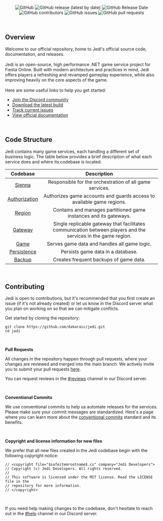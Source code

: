 <p align="center">
  <img src="https://img.shields.io/github/license/dakaraic/jedi?style=flat-square" alt="GitHub"/>
  <img src="https://img.shields.io/github/v/release/dakaraic/jedi?style=flat-square" alt="GitHub release (latest by date)"/>
  <img src="https://img.shields.io/github/release-date/dakaraic/jedi?style=flat-square" alt="GitHub Release Date"/>
  <img src="https://img.shields.io/github/contributors/dakaraic/jedi?style=flat-square" alt="GitHub contributors"/>
  <img src="https://img.shields.io/github/issues/dakaraic/jedi?style=flat-square" alt="GitHub issues"/>
  <img src="https://img.shields.io/github/issues-pr/dakaraic/jedi?style=flat-square" alt="GitHub pull requests"/>
</p>

<br/>

## Overview
Welcome to our official repository, home to Jedi's official source code, documentation, and releases.  
<br/>
Jedi is an open-source, high performance .NET game service project for Fiesta Online. Built with modern architecture and practices in mind, Jedi offers players a refreshing and revamped gameplay experience, while also improving heavily on the core aspects of the game.  
<br/>
Here are some useful links to help you get started:
- [Join the Discord community](https://discord.gg/528mphj6Fd)
- [Download the latest build](https://github.com/dakaraic/jedi/releases)
- [Track current issues](https://github.com/dakaraic/jedi/issues)
- [View official documentation](https://github.com/dakaraic/jedi/wiki)


<br/>

## Code Structure
Jedi contains many game services, each handling a different set of business logic. The table below provides a brief description of what each service does and where its codebase is located.

| Codebase | Description |
| :---: | :---: |
| [Sienna](https://github.com/dakaraic/jedi/tree/main/src/Sienna) | Responsible for the orchestration of all game services. |
| [Authorization](https://github.com/dakaraic/jedi/tree/main/src/Authorization) | Authorizes game accounts and guards access to available game regions. |
| [Region](https://github.com/dakaraic/jedi/tree/main/src/Region) | Contains and manages partitioned game instances and its gateways. |
| [Gateway](https://github.com/dakaraic/jedi/tree/main/src/Gateway) | Single replicable gateway that facilitates communication between players and the services in the game region. |
| [Game](https://github.com/dakaraic/jedi/tree/main/src/Game) | Serves game data and handles all game logic. |
| [Persistence](https://github.com/dakaraic/jedi/tree/main/src/Persistence) | Persists game data in a database. |
| [Backup](https://github.com/dakaraic/jedi/tree/main/src/Backup) | Creates frequent backups of game data. |

<br/>

## Contributing
Jedi is open to contributions, but it's recommended that you first create an issue (if it's not already created) or let us know in the Discord server what you plan on working on so that we can mitigate conflicts.

Get started by cloning the repository:
```
git clone https://github.com/dakaraic/jedi.git
cd jedi
```  

<br/>

**Pull Requests**  

All changes in the repository happen through pull requests, where your changes are reviewed and merged into the main branch. We actively invite you to submit your pull requests [here](https://github.com/dakaraic/jedi/pulls).

You can request reviews in the [#reviews](https://discordapp.com/channels/966409323817361520/966435732380086302) channel in our Discord server.

<br/>

**Conventional Commits**  

We use conventional commits to help us automate releases for the services. Please make sure your commit messages are standardized. Here's a page where you can learn more about the [conventional commits](https://www.conventionalcommits.org/en/v1.0.0/) standard and its benefits.

<br/>

**Copyright and license information for new files**  

We prefer that all new files created in the Jedi codebase begin with the following copyright notice:
```
// <copyright file="$safeitemrootname$.cs" company="Jedi Developers">
// Copyright (c) Jedi Developers. All rights reserved.
//  
// This software is licensed under the MIT license. Read the LICENSE file in the 
// repository for more information.
// </copyright>
```

<br/>

If you need help making changes to the codebase, don't hesitate to reach out in the [#help](https://discord.com/channels/966409323817361520/966445867517227042) channel in our Discord server.
